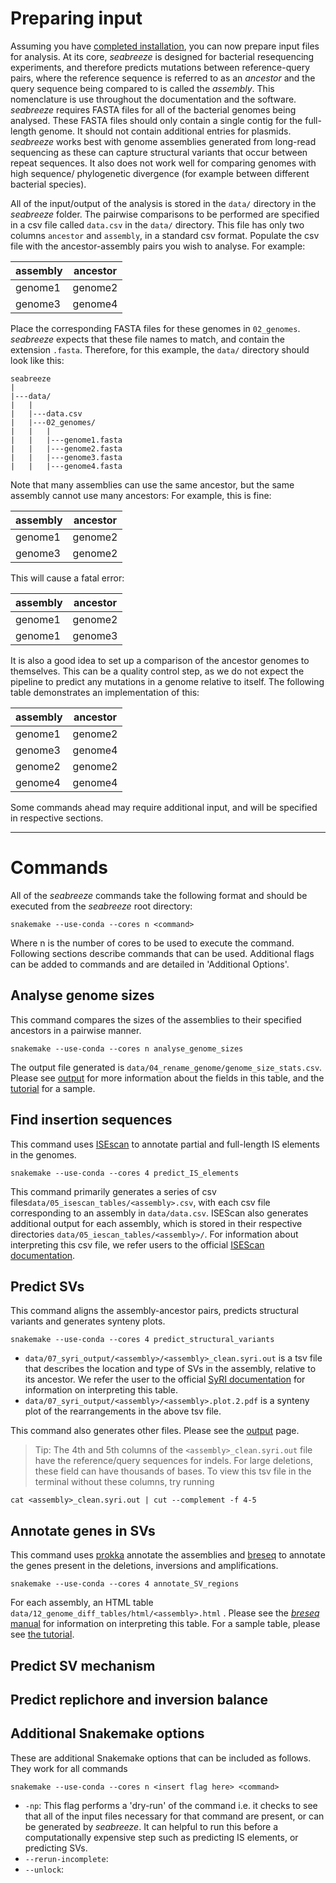 # Preparing input

Assuming you have [completed installation](installation.md), you can now prepare input files for analysis. At its core, _seabreeze_ is designed for bacterial resequencing experiments, and therefore predicts mutations between reference-query pairs, where the reference sequence is referred to as an _ancestor_ and the query sequence being compared to is called the _assembly_. This nomenclature is use throughout the documentation and the software.
_seabreeze_ requires FASTA files for all of the bacterial genomes being analysed. These FASTA files should only contain a single contig for the full-length genome. It should not contain additional entries for plasmids. _seabreeze_ works best with genome assemblies generated from long-read sequencing as these can capture structural variants that occur between repeat sequences. It also does not work well for comparing genomes with high sequence/ phylogenetic divergence (for example between different bacterial species).

All of the input/output of the analysis is stored in the `data/` directory in the _seabreeze_ folder. The pairwise comparisons to be performed are specified in a csv file called `data.csv` in the `data/` directory. This file has only two columns `ancestor` and `assembly`, in a standard csv format. Populate the csv file with the ancestor-assembly pairs you wish to analyse. For example:

| assembly | ancestor |
| -------- | -------- |
| genome1  | genome2  |
| genome3  | genome4  |

Place the corresponding FASTA files for these genomes in `02_genomes`. _seabreeze_ expects that these file names to match, and contain the extension `.fasta`. Therefore, for this example, the `data/` directory should look like this:
```
seabreeze
|
|---data/
|   |
|   |---data.csv
|   |---02_genomes/
|   |   |
|   |   |---genome1.fasta
|   |   |---genome2.fasta
|   |   |---genome3.fasta
|   |   |---genome4.fasta
```

Note that many assemblies can use the same ancestor, but the same assembly cannot use many ancestors:
For example, this is fine:
 
| assembly | ancestor |
|-------|-------|
| genome1 | genome2 |
| genome3 | genome2 |

This will cause a fatal error:

| assembly | ancestor |
|--------|-------|
| genome1 | genome2 |
| genome1 | genome3 |

It is also a good idea to set up a comparison of the ancestor genomes to themselves. This can be a quality control step, as we do not expect the pipeline to predict any mutations in a genome relative to itself. The following table demonstrates an implementation of this:

| assembly | ancestor |
| -------- | -------- |
| genome1  | genome2  |
| genome3  | genome4  |
| genome2  | genome2  |
| genome4  | genome4  |

Some commands ahead may require additional input, and will be specified in respective sections.

---
# Commands

All of the _seabreeze_ commands take the following format and should be executed from the _seabreeze_ root directory:
```
snakemake --use-conda --cores n <command>
```
Where n is the number of cores to be used to execute the command. Following sections describe commands that can be used. Additional flags can be added to commands and are detailed in 'Additional Options'.

## Analyse genome sizes

This command compares the sizes of the assemblies to their specified ancestors in a pairwise manner. 

```
snakemake --use-conda --cores n analyse_genome_sizes
```
The output file generated is `data/04_rename_genome/genome_size_stats.csv`. Please see [output](output.md) for more information about the fields in this table, and the [tutorial](tutorial.md) for a sample.
## Find insertion sequences

This command uses [ISEscan](https://github.com/xiezhq/ISEScan/blob/master/README.md?plain=1) to annotate partial and full-length IS elements in the genomes. 
```
snakemake --use-conda --cores 4 predict_IS_elements
```

This command primarily generates a series of csv files`data/05_isescan_tables/<assembly>.csv`, with each csv file corresponding to an assembly in `data/data.csv`. ISEScan also generates additional output for each assembly, which is stored in their respective directories `data/05_iescan_tables/<assembly>/`.  For information about interpreting this csv file, we refer users to the official [ISEScan documentation](https://github.com/xiezhq/ISEScan/blob/master/README.md). 
## Predict SVs

This command aligns the assembly-ancestor pairs, predicts structural variants and generates synteny plots. 

```
snakemake --use-conda --cores 4 predict_structural_variants
```

- `data/07_syri_output/<assembly>/<assembly>_clean.syri.out` is a tsv file that describes the location and type of SVs in the assembly, relative to its ancestor. We refer the user to the official [SyRI documentation](https://schneebergerlab.github.io/syri/fileformat.html) for information on interpreting this table.
- `data/07_syri_output/<assembly>/<assembly>.plot.2.pdf` is a synteny plot of the rearrangements in the above tsv file. 

This command also generates other files. Please see the [output](output.md) page. 

>Tip: The 4th and 5th columns of the `<assembly>_clean.syri.out` file have the reference/query sequences for indels. For large deletions, these field can have thousands of bases. To view this tsv file in the terminal without these columns, try running

```
cat <assembly>_clean.syri.out | cut --complement -f 4-5
```

## Annotate genes in SVs

This command uses [prokka](https://github.com/tseemann/prokka) annotate the assemblies and [breseq](https://github.com/barricklab/breseq) to annotate the genes present in the deletions, inversions and amplifications.

```
snakemake --use-conda --cores 4 annotate_SV_regions
```

For each assembly, an HTML table `data/12_genome_diff_tables/html/<assembly>.html` . Please see the [_breseq_ manual]() for information on interpreting this table. For a sample table, please see [the tutorial](tutorial.md). 

## Predict SV mechanism



## Predict replichore and inversion balance


## Additional Snakemake options

These are additional Snakemake options that can be included as follows. They work for all commands

```
snakemake --use-conda --cores n <insert flag here> <command>
```

- `-np`: This flag performs a 'dry-run' of the command i.e. it checks to see that all of the input files necessary for that command are present, or can be generated by _seabreeze_. It can helpful to run this before a computationally expensive step such as predicting IS elements, or predicting SVs.
- `--rerun-incomplete`:
- `--unlock`: 